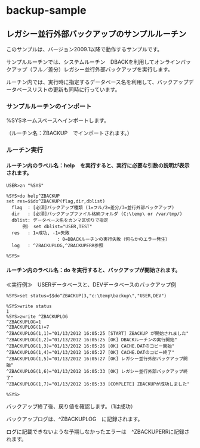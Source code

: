 # backup-sample

## レガシー並行外部バックアップのサンプルルーチン

このサンプルは、バージョン2009.1以降で動作するサンプルです。

サンプルルーチンでは、システムルーチン　DBACKを利用してオンラインバックアップ（フル／差分）レガシー並行外部バックアップを実行します。

ルーチン内では、実行時に指定するデータベース名を利用して、バックアップデータベースリストの更新も同時に行っています。


### サンプルルーチンのインポート

%SYSネームスペースへインポートします。

（ルーチン名：ZBACKUP　でインポートされます。）


### ルーチン実行

#### ルーチン内のラベル名：help　を実行すると、実行に必要な引数の説明が表示されます。

```
USER>zn "%SYS"
 
%SYS>do help^ZBACKUP
set res=$$do^ZBACKUP(flag,dir,dblist)
  flag  : [必須]バックアップ種類 (1=フル/2=差分/3=並行外部バックアップ)
  dir   : [必須]バックアップファイル格納フォルダ (C:\temp\ or /var/tmp/)
  dblist: データベース名をカンマ区切りで指定
      例）　set dblist="USER,TEST"
  res   : 1=成功, -1=失敗
                   : 0=DBACKルーチンの実行失敗（何らかのエラー発生）
  log   : ^ZBACKUPLOG,^ZBACKUPERR参照
 
%SYS>
```


#### ルーチン内のラベル名：do を実行すると、バックアップが開始されます。

≪実行例≫　USERデータベースと、DEVデータベースのバックアップ例


```
%SYS>set status=$$do^ZBACKUP(3,"c:\temp\backup\","USER,DEV")
 
%SYS>write status
1
%SYS>zwrite ^ZBACKUPLOG
^ZBACKUPLOG=1
^ZBACKUPLOG(1)=7
^ZBACKUPLOG(1,1)="01/13/2012 16:05:25 [START] ZBACKUP が開始されました"
^ZBACKUPLOG(1,2)="01/13/2012 16:05:25 [OK] DBACKルーチンの実行開始"
^ZBACKUPLOG(1,3)="01/13/2012 16:05:26 [OK] CACHE.DATのコピー開始"
^ZBACKUPLOG(1,4)="01/13/2012 16:05:27 [OK] CACHE.DATのコピー終了"
^ZBACKUPLOG(1,5)="01/13/2012 16:05:27 [OK] レガシー並行外部バックアップ開始"
^ZBACKUPLOG(1,6)="01/13/2012 16:05:33 [OK] レガシー並行外部バックアップ終了"
^ZBACKUPLOG(1,7)="01/13/2012 16:05:33 [COMPLETE] ZBACKUPが成功しました"
 
%SYS>
```

バックアップ終了後、戻り値を確認します。（1は成功）

バックアップログは、^ZBACKUPLOG　に記録されます。

ログに記載できないような予期しなかったエラーは　^ZBACKUPERRに記録されます。

